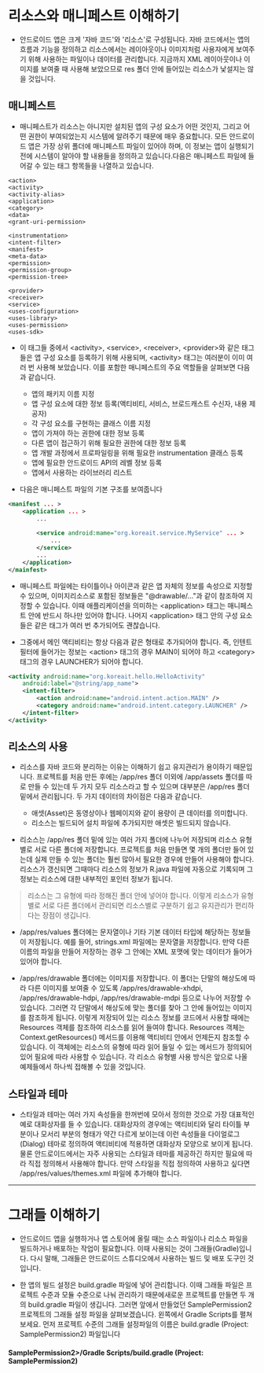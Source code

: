 # 리소스와 매니페스트 이해하기

- 안드로이드 앱은 크게 '자바 코드'와 '리소스'로 구성됩니다. 자바 코드에서는 앱의 흐름과 기능을 정의하고 리소스에서는 레이아웃이나 이미지처럼 사용자에게 보여주기 위해 사용하는 파일이나 데이터를 관리합니다. 지금까지 XML 레이아웃이나 이미지를 보여줄 때 사용해 보았으므로 res 폴더 안에 들어있는 리소스가 낯설지는 않을 것입니다. 

## 매니페스트

- 매니페스트가 리소스는 아니지만 설치된 앱의 구성 요소가 어떤 것인지, 그리고 어떤 권한이 부여되었는지 시스템에 알려주기 때문에 매우 중요합니다. 모든 안드로이드 앱은 가장 상위 폴더에 매니페스트 파일이 있어야 하며, 이 정보는 앱이 실행되기 전에 시스템이 알아야 할 내용들을 정의하고 있습니다.다음은 매니페스트 파일에 들어갈 수 있는 태그 항목들을 나열하고 있습니다.

```
<action>
<activity>
<activity-alias>
<application>
<category>
<data>
<grant-uri-permission>

<instrumentation>
<intent-filter>
<manifest>
<meta-data>
<permission>
<permission-group>
<permission-tree>

<provider>
<receiver>
<service>
<uses-configuration>
<uses-library>
<uses-permission>
<uses-sdk>
```

- 이 태그들 중에서 \<activity\>, \<service\>, \<receiver\>, \<provider\>와 같은 태그들은 앱 구성 요소를 등록하기 위해 사용되며, \<activity\> 태그는 여러분이 이미 여러 번 사용해 보았습니다. 이를 포함한 매니페스트의 주요 역할들을 살펴보면 다음과 같습니다.
	- 앱의 패키지 이름 지정
	- 앱 구성 요소에 대한 정보 등록(액티비티, 서비스, 브로드캐스트 수신자, 내용 제공자)
	- 각 구성 요소를 구현하는 클래스 이름 지정
	- 앱이 가져야 하는 권한에 대한 정보 등록
	- 다른 앱이 접근하기 위해 필요한 권한에 대한 정보 등록
	- 앱 개발 과정에서 프로파일링을 위해 필요한 instrumentation 클래스 등록 
	- 앱에 필요한 안드로이드 API의 레벨 정보 등록
	- 앱에서 사용하는 라이브러리 리스트
	

- ﻿다음은 매니페스트 파일의 기본 구조를 보여줍니다

```xml
<manifest ... >
	<application ... >
		... 
		
		<service android:mame="org.koreait.service.MyService" ... >
			...
		</service>
		... 
	</application>
</mainfest>
```

- 매니페스트 파일에는 타이틀이나 아이콘과 같은 앱 자체의 정보를 속성으로 지정할 수 있으며, 이미지리소스로 포함된 정보들은 "@drawable/..."과 같이 참조하여 지정할 수 있습니다. 이때 애플리케이션을 의미하는 \<application\> 태그는 매니페스트 안에 반드시 하나만 있어야 합니다. 나머지 \<application\> 태그 안의 구성 요소들은 같은 태그가 여러 번 추가되어도 괜찮습니다.

- 그중에서 메인 액티비티는 항상 다음과 같은 형태로 추가되어야 합니다. 즉, 인텐트 필터에 들어가는 정보는 \<action\> 태그의 경우 MAIN이 되어야 하고 \<category\> 태그의 경우 LAUNCHER가 되어야 합니다.

```xml
<activity android:name="org.koreait.hello.HelloActivity" 
	android:label="@string/app_name">
	<intent-filter>
		<action android:name="android.intent.action.MAIN" />
		<category android:name="android.intent.category.LAUNCHER" />
	</intent-filter>
</activity>
```

## 리소스의 사용

- 리소스를 자바 코드와 분리하는 이유는 이해하기 쉽고 유지관리가 용이하기 때문입니다. 프로젝트를 처음 만든 후에는 /app/res 폴더 이외에 /app/assets 폴더를 따로 만들 수 있는데 두 가지 모두 리소스라고 할 수 있으며 대부분은 /app/res 폴더 밑에서 관리됩니다. 두 가지 데이터의 차이점은 다음과 같습니다.
	- 애셋(Asset)은 동영상이나 웹페이지와 같이 용량이 큰 데이터를 의미합니다.
	- 리소스는 빌드되어 설치 파일에 추가되지만 애셋은 빌드되지 않습니다.

- ﻿리소스는 /app/res 폴더 밑에 있는 여러 가지 폴더에 나누어 저장되며 리소스 유형별로 서로 다른 폴더에 저장합니다. 프로젝트를 처음 만들면 몇 개의 폴더만 들어 있는데 실제 만들 수 있는 폴더는 훨씬 많아서 필요한 경우에 만들어 사용해야 합니다. 리소스가 갱신되면 그때마다 리소스의 정보가 R.java 파일에 자동으로 기록되며 그 정보는 리소스에 대한 내부적인 포인터 정보가 됩니다.

> 리소스는 그 유형에 따라 정해진 폴더 안에 넣어야 합니다. 이렇게 리소스가 유형별로 서로 다른 폴더에서 관리되면 리소스별로 구분하기 쉽고 유지관리가 편리하다는 장점이 생깁니다.

- /app/res/values 폴더에는 문자열이나 기타 기본 데이터 타입에 해당하는 정보들이 저장됩니다. 예를 들어, strings.xml 파일에는 문자열을 저장합니다. 만약 다른 이름의 파일을 만들어 저장하는 경우 그 안에는 XML 포맷에 맞는 데이터가 들어가 있어야 합니다.

- /app/res/drawable 폴더에는 이미지를 저장합니다. 이 폴더는 단말의 해상도에 따라 다른 이미지를 보여줄 수 있도록 /app/res/drawable-xhdpi, /app/res/drawable-hdpi, /app/res/drawable-mdpi 등으로 나누어 저장할 수 있습니다. 그러면 각 단말에서 해상도에 맞는 폴더를 찾아 그 안에 들어있는 이미지를 참조하게 됩니다. 이렇게 저장되어 있는 리소스 정보를 코드에서 사용할 때에는 Resources 객체를 참조하여 리소스를 읽어 들여야 합니다. Resources 객체는 Context.getResources() 메서드를 이용해 액티비티 안에서 언제든지 참조할 수 있습니다. 이 객체에는 리소스의 유형에 따라 읽어 들일 수 있는 메서드가 정의되어 있어 필요에 따라 사용할 수 있습니다. 각 리소스 유형별 사용 방식은 앞으로 나올 예제들에서 하나씩 접해볼 수 있을 것입니다.

## 스타일과 테마

- 스타일과 테마는 여러 가지 속성들을 한꺼번에 모아서 정의한 것으로 가장 대표적인 예로 대화상자를 들 수 있습니다. 대화상자의 경우에는 액티비티와 달리 타이틀 부분이나 모서리 부분의 형태가 약간 다르게 보이는데 이런 속성들을 다이얼로그(Dialog) 테마로 정의하여 액티비티에 적용하면 대화상자 모양으로 보이게 됩니다. 물론 안드로이드에서는 자주 사용되는 스타일과 테마를 제공하긴 하지만 필요에 따라 직접 정의해서 사용해야 합니다. 만약 스타일을 직접 정의하여 사용하고 싶다면 /app/res/values/themes.xml 파일에 추가해야 합니다.

* * * 
# 그래들 이해하기

- 안드로이드 앱을 실행하거나 앱 스토어에 올릴 때는 소스 파일이나 리소스 파일을 빌드하거나 배포하는 작업이 필요합니다. 이때 사용되는 것이 그래들(Gradle)입니다. 다시 말해, 그래들은 안드로이드 스튜디오에서 사용하는 빌드 및 배포 도구인 것입니다.

- 한 앱의 빌드 설정은 build.gradle 파일에 넣어 관리합니다. 이때 그래들 파일은 프로젝트 수준과 모듈 수준으로 나눠 관리하기 때문에새로운 프로젝트를 만들면 두 개의 build.gradle 파일이 생깁니다. 그러면 앞에서 만들었던 SamplePermission2 프로젝트의 그래들 설정 파일을 살펴보겠습니다. 왼쪽에서 Gradle Scripts를 펼쳐보세요. 먼저 프로젝트 수준의 그래들 설정파일의 이름은 build.gradle (Project: SamplePermission2) 파일입니다


#### SamplePermission2>/Gradle Scripts/build.gradle (Project: SamplePermission2)

```
```

